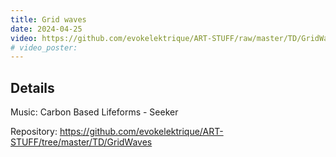 ```yaml
---
title: Grid waves
date: 2024-04-25
video: https://github.com/evokelektrique/ART-STUFF/raw/master/TD/GridWaves/Exports/Tdmovieout.8.mp4
# video_poster: 
---
```


## Details

Music:  Carbon Based Lifeforms - Seeker

Repository: <https://github.com/evokelektrique/ART-STUFF/tree/master/TD/GridWaves>
